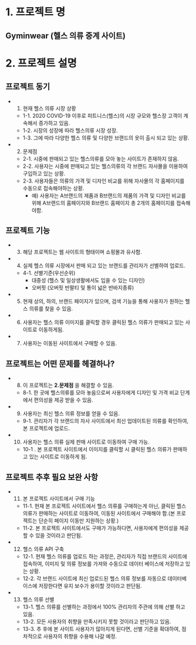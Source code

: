 # 1. 프로젝트 명 
## Gyminwear (헬스 의류 중계 사이트)
# 2. 프로젝트 설명
## 프로젝트 동기
  + 1. 현재 헬스 의류 시장 상황 
    + 1-1. 2020 COVID-19 이후로 피트니스(헬스)의 시장 규모와 헬스장 고객이 계속해서 증가하고 있음.
    + 1-2. 시장의 성장에 따라 헬스의류 시장 성장.
    + 1-3. 그에 따라 다양한 헬스 의류 및 다양한 브랜드의 옷이 출시 되고 있는 상황.
  + 2. 문제점
    + 2-1. 시중에 판매되고 있는 헬스의류를 모아 놓는 사이트가 존재하지 않음.
    + 2-2. 사용자는 시중에 판매되고 있는 헬스의류의 각 브랜드 자사몰을 이용하여 구입하고 있는 상황.
    + 2-3. 사용자들은 의류의 가격 및 디자인 비교를 위해 자사몰의 각 홈페이지를 수동으로 접속해야하는 상황.
      + 예) 사용자는 A브랜드의 제품과 B브랜드의 제품의 가격 및 디자인 비교를 위해 A브랜드의 홈페이지와 B브랜드 홈페이지 총 2개의 홈페이지를 접속해야함.
      
## 프로젝트 기능
  + 3. 해당 프로젝트는 웹 사이트의 형태이며 쇼핑몰과 유사함.
  + 4. 실제 헬스 의류 시장에서 판매 되고 있는 브랜드를 관리자가 선별하여 업로드.
    + 4-1. 선별기준(우선순위)
      +  대중성 (헬스 및 일상생활에서도 입을 수 있는 디자인)
      +  오버핏 (오버핏 반팔티 및 통이 넓은 반바지종류)
  + 5. 현재 상의, 하의, 브랜드 페이지가 있으며, 검색 기능을 통해 사용자가 원하는 헬스 의류를 찾을 수 있음.
  + 6. 사용자는 헬스 의류 이미지를 클릭할 경우 클릭된 헬스 의류가 판매되고 있는 사이트로 이동하게됨.
  + 7. 사용자는 이동된 사이트에서 구매할 수 있음.
     
## 프로젝트는 어떤 문제를 헤결하나?
  + 8. 이 프로젝트는 __2.문제점__ 을 해결할 수 있음.
    + 8-1. 한 곳에 헬스의류를 모아 놓음으로써 사용자에게 디자인 및 가격 비교 단계에서 편의성을 제공 받을 수 있음.
  + 9. 사용자는 최신 헬스 의류 정보를 얻을 수 있음.
    + 9-1. 관리자가 각 브랜드의 자사 사이트에서 최신 업데이트된 의류를 확인하여, 본 프로젝트에 업로드.
  + 10. 사용자는 헬스 의류 실제 판매 사이트로 이동하여 구매 가능.
    + 10-1 . 본 프로젝트 사이트에서 이미지를 클릭할 시 클릭된 헬스 의류가 판매하고 있는 사이트로 이동하게 됨.
      
## 프로젝트 추후 필요 보완 사항
  + 11. 본 프로젝트 사이트에서 구매 기능
    + 11-1. 현재 본 프로젝트 사이트에서 헬스 의류를 구매하는게 아닌, 클릭된 헬스 의류가 판매하는 사이트로 이동하여, 이동된 사이트에서 구매해야 함.(본 프로젝트는 단순히 페이지 이동만 지원하는 상황.)
    + 11-2. 본 프로젝트 사이트에서도 구매가 가능하다면, 사용자에게 편의성을 제공할 수 있을 것이라고 판단됨.
  + 12. 헬스 의류 API 구축
    + 12-1. 현재 헬스 의류를 업로드 하는 과정은, 관리자가 직접 브랜드의 사이트에 접속하여, 이미지 및 의류 정보를 가져와 수동으로 데이터 베이스에 저장하고 있는 상황.
    + 12-2. 각 브랜드 사이트에 최신 업로드된 헬스 의류 정보를 자동으로 데이터베이스에 저장한다면 유지 보수가 용이할 것이라고 판단됨.
  + 13. 헬스 의류 선별
    + 13-1. 헬스 의류를 선별하는 과정에서 100% 관리자의 주관에 의해 선별 하고 있음.
    + 13-2. 모든 사용자의 취향을 만족시키지 못할 것이라고 판단하고 있음.
    + 13-3. 추 후에 본 사이트 사용자가 많아지게 된다면, 선별 기준을 확대하여, 점차적으로 사용자의 취향을 수용해 나갈 예정. 
  
    
